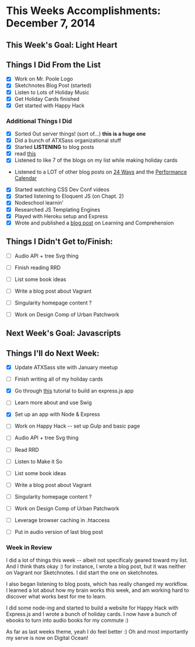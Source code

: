 # This Weeks Accomplishments: December 7, 2014

## This Week's Goal: Light Heart

## Things I Did From the List

- [x] Work on Mr. Poole Logo
- [x] Sketchnotes Blog Post (started)
- [x] Listen to Lots of Holiday Music
- [x] Get Holiday Cards finished
- [x] Get started with Happy Hack

### Additional Things I Did
- [x] Sorted Out server things! (sort of...) **this is a huge one**
- [x] Did a bunch of ATXSass organizational stuff
- [x] Started **LISTENING** to blog posts
- [x] read [this](http://ejohn.org/blog/write-code-every-day/)
- [x] Listened to like 7 of the blogs on my list while making holiday cards
- Listened to a LOT of other blog posts on [24 Ways](http://24ways.org) and the [Performance Calendar](http://calendar.perfplanet.com/2014/)
- [x] Started watching CSS Dev Conf videos
- [x] Started listening to Eloquent JS (on Chapt. 2)
- [x] Nodeschool learnin'
- [x] Researched JS Templating Engines
- [x] Played with Heroku setup and Express
- [x] Wrote and published a [blog post](http://una.github.io/comprehension) on Learning and Comprehension

## Things I Didn't Get to/Finish:

- [ ] Audio API + tree Svg thing
- [ ] Finish reading RRD
- [ ] List some book ideas
- [ ] Write a blog post about Vagrant
- [ ] Singularity homepage content ?
- [ ] Work on Design Comp of Urban Patchwork


## Next Week's Goal: Javascripts

## Things I'll do Next Week:
- [x] Update ATXSass site with January meetup
- [ ] Finish writing all of my holiday cards
- [x] Go through [this](https://stormpath.com/blog/heroku-stormpath-and-expressjs/) tutorial to build an express.js app
- [ ] Learn more about and use Swig
- [x] Set up an app with Node & Express
- [ ] Work on Happy Hack -- set up Gulp and basic page
- [ ] Audio API + tree Svg thing
- [ ] Read RRD
- [ ] Listen to Make it So
- [ ] List some book ideas
- [ ] Write a blog post about Vagrant
- [ ] Singularity homepage content ?
- [ ] Work on Design Comp of Urban Patchwork
- [ ] Leverage browser caching in .htaccess
- [ ] Put in audio version of last blog post


### Week in Review

I did a lot of things this week -- albeit not specificaly geared toward my list. And I think thats okay :) for instance, I wrote a blog post, but it was neither on Vagrant nor Sketchnotes. I did start the one on sketchnotes.

I also began listening to blog posts, which has really changed my workflow. I learned a lot about how my brain works this week, and am working hard to discover what works best for me to learn.

I did some node-ing and started to build a website for Happy Hack with Express.js and I wrote a bunch of holiday cards. I now have a bunch of ebooks to turn into audio books for my commute :)

As far as last weeks theme, yeah I do feel better :) Oh and most importantly my serve is now on Digital Ocean!



